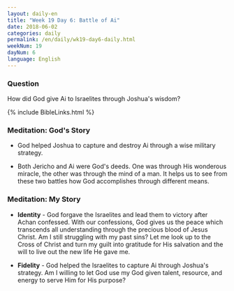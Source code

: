 ```yaml
---
layout: daily-en
title: "Week 19 Day 6: Battle of Ai"
date: 2018-06-02
categories: daily
permalink: /en/daily/wk19-day6-daily.html
weekNum: 19
dayNum: 6
language: English
---
```

### Question     
How did God give Ai to Israelites through Joshua's wisdom?

{% include BibleLinks.html %} 

### Meditation: God's Story   
+ God helped Joshua to capture and destroy Ai through a wise military strategy. 

+ Both Jericho and Ai were God's deeds. One was through His wonderous miracle, the other was through the mind of a man. It helps us to see from these two battles how God accomplishes through different means. 

### Meditation: My Story   
+ **Identity** - God forgave the Israelites and lead them to victory after Achan confessed. With our confessions, God gives us the peace which transcends all understanding through the precious blood of Jesus Christ. Am I still struggling with my past sins? Let me look up to the Cross of Christ and turn my guilt into gratitude for His salvation and the will to live out the new life He gave me. 

+ **Fidelity** - God helped the Israelites to capture Ai through Joshua's strategy. Am I willing to let God use my God given talent, resource, and energy to serve Him for His purpose? 

